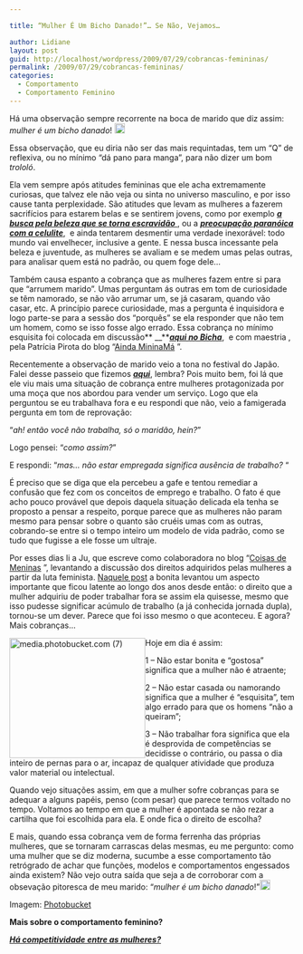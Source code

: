 ```yaml
---

title: “Mulher É Um Bicho Danado!”… Se Não, Vejamos…

author: Lidiane
layout: post
guid: http://localhost/wordpress/2009/07/29/cobrancas-femininas/
permalink: /2009/07/29/cobrancas-femininas/
categories:
  - Comportamento
  - Comportamento Feminino
---
```

Há uma observação sempre recorrente na boca de marido que diz assim: _mulher é um bicho danado_! [<img style="display: inline;" title="EmoticonEyebrow" src="http://www.trololodemulher.com.br/blog/wp-content/uploads/2009/07/emoticoneyebrow_thumb13.gif" alt="EmoticonEyebrow" width="18" height="18" />](http://www.trololodemulher.com.br/blog/wp-content/uploads/2009/07/emoticoneyebrow13.gif)

Essa observação, que eu diria não ser das mais requintadas, tem um “Q” de reflexiva, ou no mínimo “dá pano para manga”, para não dizer um bom _trololó_.[](http://www.trololodemulher.com.br/blog/wp-content/uploads/2009/07/emoticonthumbsup13.gif)

Ela vem sempre após atitudes femininas que ele acha extremamente curiosas, que talvez ele não veja ou sinta no universo masculino, e por isso cause tanta perplexidade. São atitudes que levam as mulheres a fazerem sacrifícios para estarem belas e se sentirem jovens, como por exemplo <a href="http://www.trololodemulher.com.br/2009/04/02/o-que-ser-escrava-da-beleza-2/" target="_self">**_a busca pela beleza que se torna escravidão_** </a>, ou a <a href="http://www.trololodemulher.com.br/2009/07/02/eu-tenho-celulite-tu-tens-todas-ns-temos-e-da/" target="_self">**_preocupação paranóica com a celulite_**</a>,  e ainda tentarem desmentir uma verdade inexorável: todo mundo vai envelhecer, inclusive a gente. E nessa busca incessante pela beleza e juventude, as mulheres se avaliam e se medem umas pelas outras, para analisar quem está no padrão, ou quem foge dele&#8230;[](http://www.trololodemulher.com.br/blog/wp-content/uploads/2009/07/emoticonconfused5.gif) 

Também causa espanto a cobrança que as mulheres fazem entre si para que “arrumem marido”. Umas perguntam ás outras em tom de curiosidade se têm namorado, se não vão arrumar um, se já casaram, quando vão casar, etc. A princípio parece curiosidade, mas a pergunta é inquisidora e logo parte-se para a sessão dos “porquês” se ela responder que não tem um homem, como se isso fosse algo errado. Essa cobrança no mínimo esquisita foi colocada em discussão** __**[**_aqui no Bicha_**](http://www.trololodemulher.com.br/2009/05/07/bicha-fmea-convidada-4/),  e com maestria , pela Patrícia Pirota do blog “[Ainda MininaMá](http://patriciapirota.blogspot.com/) ”.

Recentemente a observação de marido veio a tona no festival do Japão. Falei desse passeio que fizemos [**_aqui_**](http://www.trololodemulher.com.br/2009/07/19/quais-foram-suas-peripcias-no-fim-de-semana/), lembra? Pois muito bem, foi lá que ele viu mais uma situação de cobrança entre mulheres protagonizada por uma moça que nos abordou para vender um serviço. Logo que ela perguntou se eu trabalhava fora e eu respondi que não, veio a famigerada pergunta em tom de reprovação:

“_ah! então você não trabalha, só o maridão, hein?_”

Logo pensei: “_como assim?_”

E respondi: “_mas&#8230; não estar empregada significa ausência de trabalho?_ “

É preciso que se diga que ela percebeu a gafe e tentou remediar a confusão que fez com os conceitos de emprego e trabalho. O fato é que acho pouco provável que depois daquela situação delicada ela tenha se proposto a pensar a respeito, porque parece que as mulheres não param mesmo para pensar sobre o quanto são cruéis umas com as outras, cobrando-se entre si o tempo inteiro um modelo de vida padrão, como se tudo que fugisse a ele fosse um ultraje.

Por esses dias li a Ju, que escreve como colaboradora no blog “[Coisas de Meninas](http://coisas-para-meninas.blogspot.com/) ”, levantando a discussão dos direitos adquiridos pelas mulheres a partir da luta feminista. [Naquele post](http://coisas-para-meninas.blogspot.com/2009/07/mulheres-modernas.html)  a bonita levantou um aspecto importante que ficou latente ao longo dos anos desde então: o direito que a mulher adquiriu de poder trabalhar fora se assim ela quisesse, mesmo que isso pudesse significar acúmulo de trabalho (a já conhecida jornada dupla), tornou-se um dever. Parece que foi isso mesmo o que aconteceu. E agora? Mais cobranças…[](http://www.trololodemulher.com.br/blog/wp-content/uploads/2009/07/emoticoncrying5.gif)

[<img style="display: inline; margin-left: 0; margin-right: 0; border-width: 0;" title="media.photobucket.com (7)" src="http://www.trololodemulher.com.br/blog/wp-content/uploads/2009/07/media-photobucket-com7_thumb.jpg" border="0" alt="media.photobucket.com (7)" width="240" height="212" align="left" />](http://www.trololodemulher.com.br/blog/wp-content/uploads/2009/07/media-photobucket-com7.jpg)Hoje em dia é assim:

1 &#8211; Não estar bonita e “gostosa” significa que a mulher não é atraente;

2 &#8211; Não estar casada ou namorando significa que a mulher é “esquisita”, tem algo errado para que os homens “não a queiram”;

3 &#8211; Não trabalhar fora significa que ela é desprovida de competências se decidisse o contrário, ou passa o dia inteiro de pernas para o ar, incapaz de qualquer atividade que produza valor material ou intelectual.

Quando vejo situações assim, em que a mulher sofre cobranças para se adequar a alguns papéis, penso (com pesar) que parece termos voltado no tempo. Voltamos ao tempo em que a mulher é apontada se não rezar a cartilha que foi escolhida para ela. E onde fica o direito de escolha?[](http://www.trololodemulher.com.br/blog/wp-content/uploads/2009/07/emoticoneyebrow14.gif)

E mais, quando essa cobrança vem de forma ferrenha das próprias mulheres, que se tornaram carrascas delas mesmas, eu me pergunto: como uma mulher que se diz moderna, sucumbe a esse comportamento tão retrógrado de achar que funções, modelos e comportamentos engessados ainda existem? Não vejo outra saída que seja a de corroborar com a obsevação pitoresca de meu marido: “_mulher é um bicho danado_!”[<img style="display: inline;" title="EmoticonConfused" src="http://www.trololodemulher.com.br/blog/wp-content/uploads/2009/07/emoticonconfused_thumb6.gif" alt="EmoticonConfused" width="18" height="18" />](http://www.trololodemulher.com.br/blog/wp-content/uploads/2009/07/emoticonconfused6.gif)

Imagem: [Photobucket](http://photobucket.com/) 

**Mais sobre o comportamento feminino?**

**_<a href="http://www.trololodemulher.com.br/2010/02/25/competitividade-entre-mulheres/" target="_self">Há competitividade entre as mulheres?</a>_**
